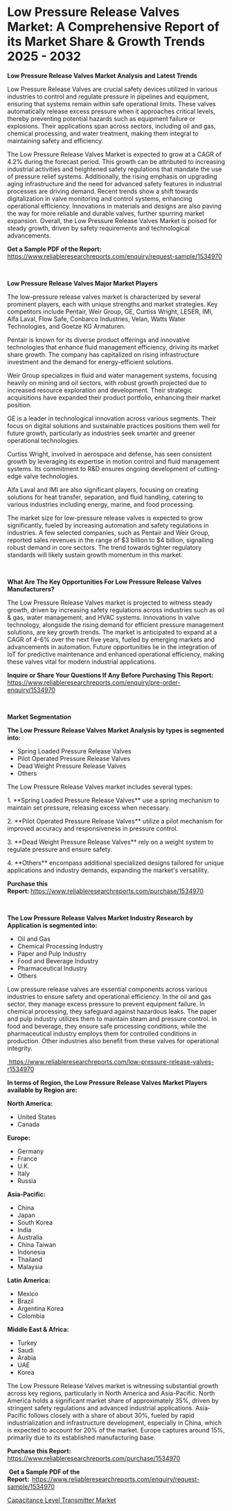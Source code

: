<p><h1>Low Pressure Release Valves Market: A Comprehensive Report of its Market Share & Growth Trends 2025 - 2032</h1></p><p><strong>Low Pressure Release Valves Market Analysis and Latest Trends</strong></p>
<p><p>Low Pressure Release Valves are crucial safety devices utilized in various industries to control and regulate pressure in pipelines and equipment, ensuring that systems remain within safe operational limits. These valves automatically release excess pressure when it approaches critical levels, thereby preventing potential hazards such as equipment failure or explosions. Their applications span across sectors, including oil and gas, chemical processing, and water treatment, making them integral to maintaining safety and efficiency.</p><p>The Low Pressure Release Valves Market is expected to grow at a CAGR of 4.2% during the forecast period. This growth can be attributed to increasing industrial activities and heightened safety regulations that mandate the use of pressure relief systems. Additionally, the rising emphasis on upgrading aging infrastructure and the need for advanced safety features in industrial processes are driving demand. Recent trends show a shift towards digitalization in valve monitoring and control systems, enhancing operational efficiency. Innovations in materials and designs are also paving the way for more reliable and durable valves, further spurring market expansion. Overall, the Low Pressure Release Valves Market is poised for steady growth, driven by safety requirements and technological advancements.</p></p>
<p><strong>Get a Sample PDF of the Report:&nbsp;</strong> <a href="https://www.reliableresearchreports.com/enquiry/request-sample/1534970?utm_campaign=2294&utm_medium=2&utm_source=Github&utm_content=ia&utm_term=17022025&utm_id=low-pressure-release-valves">https://www.reliableresearchreports.com/enquiry/request-sample/1534970</a></p>
<p>&nbsp;</p>
<p><strong>Low Pressure Release Valves Major Market Players</strong></p>
<p><p>The low-pressure release valves market is characterized by several prominent players, each with unique strengths and market strategies. Key competitors include Pentair, Weir Group, GE, Curtiss Wright, LESER, IMI, Alfa Laval, Flow Safe, Conbarco Industries, Velan, Watts Water Technologies, and Goetze KG Armaturen.</p><p>Pentair is known for its diverse product offerings and innovative technologies that enhance fluid management efficiency, driving its market share growth. The company has capitalized on rising infrastructure investment and the demand for energy-efficient solutions.</p><p>Weir Group specializes in fluid and water management systems, focusing heavily on mining and oil sectors, with robust growth projected due to increased resource exploration and development. Their strategic acquisitions have expanded their product portfolio, enhancing their market position.</p><p>GE is a leader in technological innovation across various segments. Their focus on digital solutions and sustainable practices positions them well for future growth, particularly as industries seek smarter and greener operational technologies.</p><p>Curtiss Wright, involved in aerospace and defense, has seen consistent growth by leveraging its expertise in motion control and fluid management systems. Its commitment to R&D ensures ongoing development of cutting-edge valve technologies.</p><p>Alfa Laval and IMI are also significant players, focusing on creating solutions for heat transfer, separation, and fluid handling, catering to various industries including energy, marine, and food processing. </p><p>The market size for low-pressure release valves is expected to grow significantly, fueled by increasing automation and safety regulations in industries. A few selected companies, such as Pentair and Weir Group, reported sales revenues in the range of $3 billion to $4 billion, signalling robust demand in core sectors. The trend towards tighter regulatory standards will likely sustain growth momentum in this market.</p></p>
<p>&nbsp;</p>
<p><strong>What Are The Key Opportunities For Low Pressure Release Valves Manufacturers?</strong></p>
<p><p>The Low Pressure Release Valves market is projected to witness steady growth, driven by increasing safety regulations across industries such as oil & gas, water management, and HVAC systems. Innovations in valve technology, alongside the rising demand for efficient pressure management solutions, are key growth trends. The market is anticipated to expand at a CAGR of 4-6% over the next five years, fueled by emerging markets and advancements in automation. Future opportunities lie in the integration of IoT for predictive maintenance and enhanced operational efficiency, making these valves vital for modern industrial applications.</p></p>
<p><strong>Inquire or Share Your Questions If Any Before Purchasing This Report:</strong> <a href="https://www.reliableresearchreports.com/enquiry/pre-order-enquiry/1534970?utm_campaign=2294&utm_medium=2&utm_source=Github&utm_content=ia&utm_term=17022025&utm_id=low-pressure-release-valves">https://www.reliableresearchreports.com/enquiry/pre-order-enquiry/1534970</a></p>
<p>&nbsp;</p>
<p><strong>Market Segmentation</strong></p>
<p><strong>The Low Pressure Release Valves Market Analysis by types is segmented into:</strong></p>
<p><ul><li>Spring Loaded Pressure Release Valves</li><li>Pilot Operated Pressure Release Valves</li><li>Dead Weight Pressure Release Valves</li><li>Others</li></ul></p>
<p><p>The Low Pressure Release Valves market includes several types: </p><p>1. **Spring Loaded Pressure Release Valves** use a spring mechanism to maintain set pressure, releasing excess when necessary.</p><p>2. **Pilot Operated Pressure Release Valves** utilize a pilot mechanism for improved accuracy and responsiveness in pressure control.</p><p>3. **Dead Weight Pressure Release Valves** rely on a weight system to regulate pressure and ensure safety.</p><p>4. **Others** encompass additional specialized designs tailored for unique applications and industry demands, expanding the market's versatility.</p></p>
<p><strong>Purchase this Report:&nbsp;</strong><a href="https://www.reliableresearchreports.com/purchase/1534970?utm_campaign=2294&utm_medium=2&utm_source=Github&utm_content=ia&utm_term=17022025&utm_id=low-pressure-release-valves">https://www.reliableresearchreports.com/purchase/1534970</a></p>
<p>&nbsp;</p>
<p><strong>The Low Pressure Release Valves Market Industry Research by Application is segmented into:</strong></p>
<p><ul><li>Oil and Gas</li><li>Chemical Processing Industry</li><li>Paper and Pulp Industry</li><li>Food and Beverage Industry</li><li>Pharmaceutical Industry</li><li>Others</li></ul></p>
<p><p>Low pressure release valves are essential components across various industries to ensure safety and operational efficiency. In the oil and gas sector, they manage excess pressure to prevent equipment failure. In chemical processing, they safeguard against hazardous leaks. The paper and pulp industry utilizes them to maintain steam and pressure control. In food and beverage, they ensure safe processing conditions, while the pharmaceutical industry employs them for controlled conditions in production. Other industries also benefit from these valves for operational integrity.</p></p>
<p><a href="https://www.reliableresearchreports.com/low-pressure-release-valves-r1534970?utm_campaign=2294&utm_medium=2&utm_source=Github&utm_content=ia&utm_term=17022025&utm_id=low-pressure-release-valves">&nbsp;https://www.reliableresearchreports.com/low-pressure-release-valves-r1534970</a></p>
<p><strong>In terms of Region, the Low Pressure Release Valves Market Players available by Region are:</strong></p>
<p>
    <p> <strong> North America: </strong>
        <ul>
            <li>United States</li>
            <li>Canada</li>
        </ul>
        </p> 
    <p> <strong> Europe: </strong>
        <ul>
            <li>Germany</li>
            <li>France</li>
            <li>U.K.</li>
            <li>Italy</li>
            <li>Russia</li>
        </ul>
        </p> 
    <p> <strong> Asia-Pacific: </strong>
        <ul>
            <li>China</li>
            <li>Japan</li>
            <li>South Korea</li>
            <li>India</li>
            <li>Australia</li>
            <li>China Taiwan</li>
            <li>Indonesia</li>
            <li>Thailand</li>
            <li>Malaysia</li>
        </ul>
        </p> 
    <p> <strong> Latin America: </strong>
        <ul>
            <li>Mexico</li>
            <li>Brazil</li>
            <li>Argentina Korea</li>
            <li>Colombia</li>
        </ul>
        </p> 
    <p> <strong> Middle East & Africa: </strong>
        <ul>
            <li>Turkey</li>
            <li>Saudi</li>
            <li>Arabia</li>
            <li>UAE</li>
            <li>Korea</li>
        </ul>
    </p>
    </p>
<p><p>The Low Pressure Release Valves market is witnessing substantial growth across key regions, particularly in North America and Asia-Pacific. North America holds a significant market share of approximately 35%, driven by stringent safety regulations and advanced industrial applications. Asia-Pacific follows closely with a share of about 30%, fueled by rapid industrialization and infrastructure development, especially in China, which is expected to account for 20% of the market. Europe captures around 15%, primarily due to its established manufacturing base.</p></p>
<p><strong>Purchase this Report: </strong><a href="https://www.reliableresearchreports.com/purchase/1534970?utm_campaign=2294&utm_medium=2&utm_source=Github&utm_content=ia&utm_term=17022025&utm_id=low-pressure-release-valves">https://www.reliableresearchreports.com/purchase/1534970</a></p>
<p>&nbsp;<strong>Get a Sample PDF of the Report:&nbsp;&nbsp;</strong><a href="https://www.reliableresearchreports.com/enquiry/request-sample/1534970?utm_campaign=2294&utm_medium=2&utm_source=Github&utm_content=ia&utm_term=17022025&utm_id=low-pressure-release-valves">https://www.reliableresearchreports.com/enquiry/request-sample/1534970</a></p>
<p><strong></strong></p>
<p><p><a href="https://github.com/osbornrdaflalo/Market-Research-Report-List-1/blob/main/capacitance-level-transmitter-market.md?utm_campaign=2294&utm_medium=2&utm_source=Github&utm_content=ia&utm_term=17022025&utm_id=low-pressure-release-valves">Capacitance Level Transmitter Market</a></p></p>